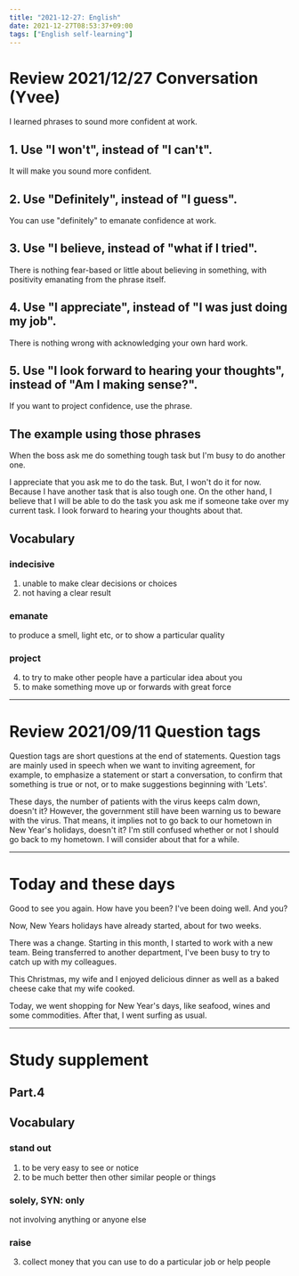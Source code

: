 ```yaml
---
title: "2021-12-27: English"
date: 2021-12-27T08:53:37+09:00
tags: ["English self-learning"]
---
```

# Review 2021/12/27 Conversation (Yvee)
I learned phrases to sound more confident at work.

## 1. Use "I won't", instead of "I can't".
It will make you sound more confident.

## 2. Use "Definitely", instead of "I guess".
You can use "definitely" to emanate confidence at work.

## 3. Use "I believe, instead of "what if I tried".
There is nothing fear-based or little about believing in something, with positivity emanating from the phrase itself.

## 4. Use "I appreciate", instead of "I was just doing my job".
There is nothing wrong with acknowledging your own hard work.

## 5. Use "I look forward to hearing your thoughts", instead of "Am I making sense?".
If you want to project confidence, use the phrase.

## The example using those phrases
When the boss ask me do something tough task but I'm busy to do another one.

I appreciate that you ask me to do the task.
But, I won't do it for now.
Because I have another task that is also tough one.
On the other hand, I believe that I will be able to do the task you ask me if someone take over my current task.
I look forward to hearing your thoughts about that.

## Vocabulary
### indecisive
1. unable to make clear decisions or choices
2. not having a clear result

### emanate
to produce a smell, light etc, or to show a particular quality

### project
4. to try to make other people have a particular idea about you
7. to make something move up or forwards with great force

---
# Review 2021/09/11 Question tags
Question tags are short questions at the end of statements.
Question tags are mainly used in speech when we want to inviting agreement, for example, to emphasize a statement or start a conversation, to confirm that something is true or not, or to make suggestions beginning with 'Lets'.

These days, the number of patients with the virus keeps calm down, doesn't it?
However, the government still have been warning us to beware with the virus.
That means, it implies not to go back to our hometown in New Year's holidays, doesn't it?
I'm still confused whether or not I should go back to my hometown.
I will consider about that for a while.

---
# Today and these days
Good to see you again.
How have you been?
I've been doing well. And you?

Now, New Years holidays have already started, about for two weeks.

There was a change.
Starting in this month, I started to work with a new team.
Being transferred to another department, I've been busy to try to catch up with my colleagues.

This Christmas, my wife and I enjoyed delicious dinner as well as a baked cheese cake that my wife cooked.

Today, we went shopping for New Year's days, like seafood, wines and some commodities.
After that, I went surfing as usual.

---
# Study supplement
## Part.4
## Vocabulary
### stand out
1. to be very easy to see or notice
2. to be much better then other similar people or things

### solely, SYN: only
not involving anything or anyone else

### raise
3. collect money that you can use to do a particular job or help people